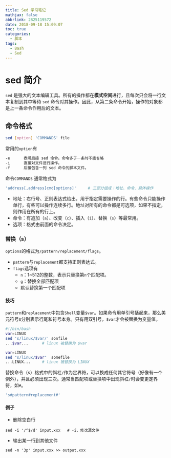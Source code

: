 ```yaml
---
title: Sed 学习笔记
mathjax: false
abbrlink: 2825119572
date: 2018-09-18 15:09:07
toc: true
categories:
  - 脚本
tags:
  - Bash
  - Sed
---
```


# sed 简介

`sed` 是强大的文本编辑工具。所有的操作都在**模式空间**进行，且每次只会将一行文本复制到其中等待 `sed` 命令对其操作。因此，从第二条命令开始，操作的对象都是上一条命令作用后的文本。

## 命令格式
```bash
sed [option] 'COMMANDS' file
```

常用的`option`有

```bash
-e      表明后接 sed 命令。命令多于一条时不能省略
-i      直接对文件进行操作。
-f      后接包含一列 sed 命令的脚本文件。
```

命令`COMMANDS` 通常格式为

```bash
'address[,address]cmd[options]'     # 三部分组成：地址、命令、具体操作
```

- 地址：右行号、正则表达式给出，用于指定需要操作的行。有些命令只能操作单行，有些可以操作连续多行。地址对所有的命令都是可选项，如果不指定，则作用在所有的行上。
- 命令：有追加（`a`）、改变（`c`）、插入（`i`）、替换（`s`）等最常用。
- 选项：格式由前面的命令决定。

### 替换（s）

`options`的格式为`/pattern/replacement/flags`。

- `pattern`与`replacement`都支持正则表达式。
- `flags`选项有
  - `n`：1~512的整数，表示只替换第`n`个匹配项。
  - `g`：替换全部匹配项
  - 默认替换第一个匹配项


#### 技巧

`pattern`和`replacement`中包含`Shell`变量`$var`。如果命令用单引号括起来，那么美元符号`$`分别表示行尾和符号本身。只有用双引号，`$var`才会被替换为变量值。

```bash
#!/bin/bash
var=LINUX
sed 's/linux/$var/' sonfile
...$var...      # linux 被替换为 $var

var=LINUX
sed "s/linux/$var"  somefile
...LINUX...     # linux 被替换为 LINUX
```

替换命令（s）格式中的斜杠`/`作为定界符，可以换成任何其它符号（好像有一个例外），并且必须出现三次。通常当匹配项或替换项中出现斜杠`/`时会变更定界符，如`#`。

```bash
's#pattern#replacement#'
```

#### 例子

- 删除空白行

`sed -i '/^$/d' input.xxx   # -i，修改源文件`

- 输出某一行到其他文件

`sed -n '3p' input.xxx >> output.xxx`
